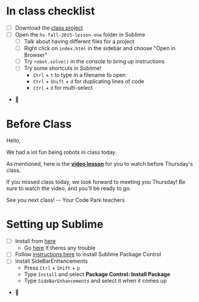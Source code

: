 # In class checklist

- [ ] Download the [class project](https://github.com/codeparkhouston/hs-fall-2015/archive/lesson-one.zip)
- [ ] Open the `hs-fall-2015-lesson-one` folder in Sublime
  - [ ] Talk about having different files for a project
  - [ ] Right click on `index.html` in the sidebar and choose "Open in Browser"
  - [ ] Try `robot.solve()` in the console to bring up instructions
  - [ ] Try some shortcuts in Sublime!
    * `Ctrl` + `t` to type in a filename to open
    * `Ctrl` + `Shift` + `d` for duplicating lines of code
    * `Ctrl` + `d` for multi-select
* :clap:

# Before Class

Hello,

We had a lot fun being robots in class today.

As mentioned, here is the [**video lesson**](http://codeparkhouston.com/hs-fall-2015/lesson-01/exercise/) for you to watch before Thursday's class.

If you missed class today, we look forward to meeting you Thursday! Be sure to watch the video, and you'll be ready to go.

See you next class!
-- Your Code Park teachers

# Setting up Sublime

- [ ] Install from [here](http://c758482.r82.cf2.rackcdn.com/Sublime%20Text%20Build%203083%20Setup.exe)
  * Go [here](http://www.sublimetext.com/3) if theres any trouble
- [ ] Follow [instructions here](https://packagecontrol.io/installation) to install Sublime Package Control
- [ ] Install SideBarEnhancements
  * Press `Ctrl` + `Shift` + `p`
  * Type `Install` and select **Package Control: Install Package**
  * Type `SideBarEnhancements` and select it when it comes up
* :clap:
